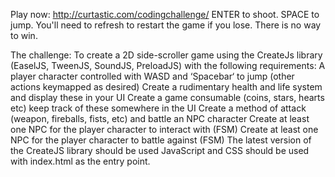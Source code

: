 Play now: http://curtastic.com/codingchallenge/
ENTER to shoot.
SPACE to jump.
You'll need to refresh to restart the game if you lose. There is no way to win.

The challenge:
To create a 2D side-scroller game using the CreateJs library (EaselJS, TweenJS, SoundJS, PreloadJS) with the following requirements: 
A player character controlled with WASD and ‘Spacebar‘ to jump (other actions keymapped as desired) 
Create a rudimentary health and life system and display these in your UI
Create a game consumable (coins, stars, hearts etc) keep track of these somewhere in the UI
Create a method of attack (weapon, fireballs, fists, etc) and battle an NPC character
Create at least one NPC for the player character to interact with (FSM)
Create at least one NPC for the player character to battle against (FSM)
The latest version of the CreateJS library should be used 
JavaScript and CSS should be used with index.html as the entry point.
